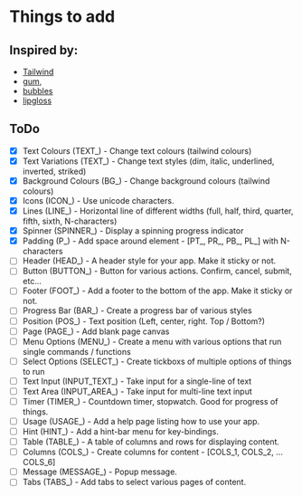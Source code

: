 # Things to add

## Inspired by: 
- [Tailwind](https://tailwindcss.com/)
- [gum](https://github.com/charmbracelet/gum), 
- [bubbles](https://github.com/charmbracelet/bubbles)
- [lipgloss](https://github.com/charmbracelet/lipgloss)



## ToDo

- [x] Text Colours (TEXT_)      - Change text colours (tailwind colours)
- [x] Text Variations (TEXT_)   - Change text styles (dim, italic, underlined, inverted, striked)
- [x] Background Colours (BG_)  - Change background colours (tailwind colours)
- [x] Icons (ICON_)             - Use unicode characters. 
- [x] Lines (LINE_)             - Horizontal line of different widths (full, half, third, quarter, fifth, sixth, N-characters)
- [x] Spinner (SPINNER_)        - Display a spinning progress indicator
- [X] Padding (P_)              - Add space around element - [PT_, PR_, PB_, PL_] with N-characters
- [ ] Header (HEAD_)            - A header style for your app. Make it sticky or not.
- [ ] Button (BUTTON_)          - Button for various actions. Confirm, cancel, submit, etc...
- [ ] Footer (FOOT_)            - Add a footer to the bottom of the app. Make it sticky or not.
- [ ] Progress Bar (BAR_)       - Create a progress bar of various styles
- [ ] Position (POS_)           - Text position (Left, center, right. Top / Bottom?)
- [ ] Page (PAGE_)              - Add blank page canvas
- [ ] Menu Options (MENU_)      - Create a menu with various options that run single commands / functions
- [ ] Select Options (SELECT_)  - Create tickboxs of multiple options of things to run
- [ ] Text Input (INPUT_TEXT_)  - Take input for a single-line of text
- [ ] Text Area (INPUT_AREA_)   - Take input for multi-line text input
- [ ] Timer (TIMER_)            - Countdown timer, stopwatch. Good for progress of things.
- [ ] Usage (USAGE_)            - Add a help page listing how to use your app.
- [ ] Hint (HINT_)              - Add a hint-bar menu for key-bindings.
- [ ] Table (TABLE_)            - A table of columns and rows for displaying content.
- [ ] Columns (COLS_)           - Create columns for content - [COLS_1, COLS_2, ... COLS_6]
- [ ] Message (MESSAGE_)        - Popup message.
- [ ] Tabs (TABS_)              - Add tabs to select various pages of content.